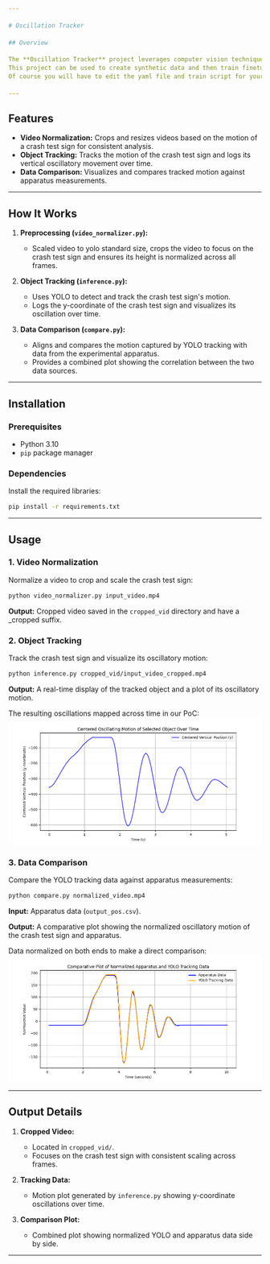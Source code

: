 ```yaml
---

# Oscillation Tracker

## Overview

The **Oscillation Tracker** project leverages computer vision techniques to analyze oscillatory motion captured in videos. It uses a fine-tuned YOLO model to track a crash test sign and compares the extracted motion data with experimental apparatus measurements.
This project can be used to create synthetic data and then train finetune yolo to recognize any relatively simple objects. Just put raw images in the backgrounds dir and your object in separate dir (we used crash_test_sign) and start the data_gen.py and train_yolo one by one.
Of course you will have to edit the yaml file and train script for your specific object name etc. But that is trivial.

---
```


## Features

- **Video Normalization:** Crops and resizes videos based on the motion of a crash test sign for consistent analysis.
- **Object Tracking:** Tracks the motion of the crash test sign and logs its vertical oscillatory movement over time.
- **Data Comparison:** Visualizes and compares tracked motion against apparatus measurements.

---

## How It Works

1. **Preprocessing (`video_normalizer.py`):**
   - Scaled video to yolo standard size, crops the video to focus on the crash test sign and ensures its height is normalized across all frames.

2. **Object Tracking (`inference.py`):**
   - Uses YOLO to detect and track the crash test sign's motion.
   - Logs the y-coordinate of the crash test sign and visualizes its oscillation over time.

3. **Data Comparison (`compare.py`):**
   - Aligns and compares the motion captured by YOLO tracking with data from the experimental apparatus.
   - Provides a combined plot showing the correlation between the two data sources.

---

## Installation

### Prerequisites
- Python 3.10
- `pip` package manager

### Dependencies
Install the required libraries:
```bash
pip install -r requirements.txt
```

---

## Usage

### 1. Video Normalization
Normalize a video to crop and scale the crash test sign:
```bash
python video_normalizer.py input_video.mp4
```
**Output:** Cropped video saved in the `cropped_vid` directory and have a _cropped suffix.

### 2. Object Tracking
Track the crash test sign and visualize its oscillatory motion:
```bash
python inference.py cropped_vid/input_video_cropped.mp4
```
**Output:** A real-time display of the tracked object and a plot of its oscillatory motion.

The resulting oscillations mapped across time in our PoC:
![Inference Output Placeholder](results/inference.png)

### 3. Data Comparison
Compare the YOLO tracking data against apparatus measurements:
```bash
python compare.py normalized_video.mp4
```
**Input:** Apparatus data (`output_pos.csv`).

**Output:** A comparative plot showing the normalized oscillatory motion of the crash test sign and apparatus.

Data normalized on both ends to make a direct comparison:
![Comparison Output Placeholder](results/comparison.png)

---

## Output Details

1. **Cropped Video:**
   - Located in `cropped_vid/`.
   - Focuses on the crash test sign with consistent scaling across frames.

2. **Tracking Data:**
   - Motion plot generated by `inference.py` showing y-coordinate oscillations over time.

3. **Comparison Plot:**
   - Combined plot showing normalized YOLO and apparatus data side by side.

---
